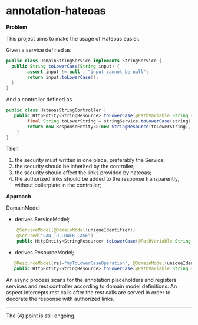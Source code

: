 # annotation-hateoas

<b>Problem</b>

This project aims to make the usage of Hateoas easier. 

Given a service defined as

```java
public class DomainStringService implements StringService {
  public String toLowerCase(String input) {
        assert input != null : "input cannot be null";
        return input.toLowerCase();
  }
}
```

And a controller defined as

```java
public class HateoasStringController {
   public HttpEntity<StringResource> toLowerCase(@PathVariable String string) {
        final String toLowerString = stringService.toLowerCase(string);
        return new ResponseEntity<>(new StringResource(toLowerString), HttpStatus.OK);
    }
}
```

Then
1) the security must written in one place, preferably the Service;
2) the security should be inherited by the controller;
3) the security should affect the links provided by hateoas;
4) the authorized links should be added to the response transparently, without boilerplate in the controller;

<b>Approach</b>

DomainModel
- derives ServiceModel;

```java
    @ServiceModel(@DomainModel(uniqueIdentifier))
    @Secured("CAN_TO_LOWER_CASE")
    public HttpEntity<StringResource> toLowerCase(@PathVariable String string);
```
    
- derives ResourceModel;

```java
   @ResourceModel(rel="myToLowerCaseOperation", @DomainModel(uniqueIdentifier))
   public HttpEntity<StringResource> toLowerCase(@PathVariable String string);
```

An async process scans for the annotation placeholders and registers services and rest controller according to domain model definitions. An aspect intercepts rest calls after the rest calls are served in order to decorate the response with authorized links.

-----------------------------
The (4) point is still ongoing. 

